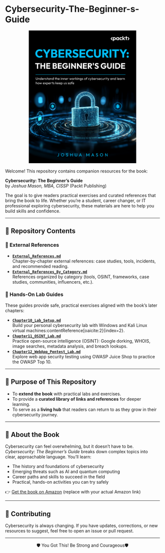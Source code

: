 # Cybersecurity-The-Beginner-s-Guide

<p align="center">
  <img src="./Cybersecurity_The Beginners Guide.png" alt="Cybersecurity: The Beginner's Guide by Joshua Mason" width="350"/>
</p>

Welcome! This repository contains companion resources for the book:

**Cybersecurity: The Beginner’s Guide**  
by *Joshua Mason, MBA, CISSP* (Packt Publishing)

The goal is to give readers practical exercises and curated references that bring the book to life. Whether you’re a student, career changer, or IT professional exploring cybersecurity, these materials are here to help you build skills and confidence.

---

## 📂 Repository Contents

### 🔗 External References
- **[`External_References.md`](./External_References.md)**  
  Chapter-by-chapter external references: case studies, tools, incidents, and recommended reading.
- **[`External_References_By_Category.md`](./External_References_By_Category.md)**  
  References organized by category (tools, OSINT, frameworks, case studies, communities, influencers, etc.).

### 🧪 Hands-On Lab Guides
These guides provide safe, practical exercises aligned with the book’s later chapters:
- **[`Chapter10_Lab_Setup.md`](./Chapter10_Lab_Setup.md)**  
  Build your personal cybersecurity lab with Windows and Kali Linux virtual machines:contentReference[oaicite:2]{index=2}.
- **[`Chapter11_OSINT_Lab.md`](./Chapter11_OSINT_Lab.md)**  
  Practice open-source intelligence (OSINT): Google dorking, WHOIS, image searches, metadata analysis, and breach lookups.
- **[`Chapter12_WebApp_Pentest_Lab.md`](./Chapter12_WebApp_Pentest_Lab.md)**  
  Explore web app security testing using OWASP Juice Shop to practice the OWASP Top 10.

---

## 🎯 Purpose of This Repository
- To **extend the book** with practical labs and exercises.  
- To provide a **curated library of links and references** for deeper learning.  
- To serve as a **living hub** that readers can return to as they grow in their cybersecurity journey.  

---

## 📖 About the Book
Cybersecurity can feel overwhelming, but it doesn’t have to be. *Cybersecurity: The Beginner’s Guide* breaks down complex topics into clear, approachable language. You’ll learn:
- The history and foundations of cybersecurity  
- Emerging threats such as AI and quantum computing  
- Career paths and skills to succeed in the field  
- Practical, hands-on activities you can try safely  

👉 [Get the book on Amazon](https://www.amazon.com/) (replace with your actual Amazon link)

---

## 🤝 Contributing
Cybersecurity is always changing. If you have updates, corrections, or new resources to suggest, feel free to open an issue or pull request.  

---

<p align="center">🛡️ You Got This! Be Strong and Courageous🛡️</p>
